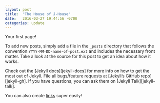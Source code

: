 ```yaml
---
layout: post
title:  "The House of J-House"
date:   2016-03-27 19:44:56 -0700
categories: update
---
```

Your first page!

To add new posts, simply add a file in the `_posts` directory that follows the convention `YYYY-MM-DD-name-of-post.ext` and includes the necessary front matter. Take a look at the source for this post to get an idea about how it works.

Check out the [Jekyll docs][jekyll-docs] for more info on how to get the most out of Jekyll. File all bugs/feature requests at [Jekyll’s GitHub repo][jekyll-gh]. If you have questions, you can ask them on [Jekyll Talk][jekyll-talk].

You can also create [links][test-link] super easily!

[test-link]: http://www.google.com